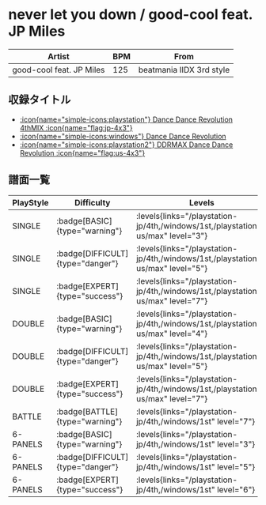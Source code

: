 # never let you down / good-cool feat. JP Miles

|Artist|BPM|From|
|------|---|----|
|good-cool feat. JP Miles|125|beatmania IIDX 3rd style|

## 収録タイトル

- [:icon{name="simple-icons:playstation"} Dance Dance Revolution 4thMIX :icon{name="flag:jp-4x3"}](/playstation-jp/4th)
- [:icon{name="simple-icons:windows"} Dance Dance Revolution](/windows/1st)
- [:icon{name="simple-icons:playstation2"} DDRMAX Dance Dance Revolution :icon{name="flag:us-4x3"}](/playstation2-us/max)

## 譜面一覧

|PlayStyle|Difficulty|Levels|Notes|Movie|
|---------|----------|------|-----|-----|
|SINGLE| :badge[BASIC]{type="warning"}| :levels{links="/playstation-jp/4th,/windows/1st,/playstation2-us/max" level="3"}</div>|146/0||
|SINGLE| :badge[DIFFICULT]{type="danger"}| :levels{links="/playstation-jp/4th,/windows/1st,/playstation2-us/max" level="5"}</div>|207/0||
|SINGLE| :badge[EXPERT]{type="success"}| :levels{links="/playstation-jp/4th,/windows/1st,/playstation2-us/max" level="7"}</div>|266/0||
|DOUBLE| :badge[BASIC]{type="warning"}| :levels{links="/playstation-jp/4th,/windows/1st,/playstation2-us/max" level="4"}</div>|149/0||
|DOUBLE| :badge[DIFFICULT]{type="danger"}| :levels{links="/playstation-jp/4th,/windows/1st,/playstation2-us/max" level="5"}</div>|205/0||
|DOUBLE| :badge[EXPERT]{type="success"}| :levels{links="/playstation-jp/4th,/windows/1st,/playstation2-us/max" level="7"}</div>|270/0||
|BATTLE| :badge[BATTLE]{type="warning"}| :levels{links="/playstation-jp/4th,/windows/1st" level="7"}</div>|||
|6-PANELS| :badge[BASIC]{type="warning"}| :levels{links="/playstation-jp/4th,/windows/1st" level="3"}</div>|146/0||
|6-PANELS| :badge[DIFFICULT]{type="danger"}| :levels{links="/playstation-jp/4th,/windows/1st" level="5"}</div>|222/0||
|6-PANELS| :badge[EXPERT]{type="success"}| :levels{links="/playstation-jp/4th,/windows/1st" level="6"}</div>|235/0||
